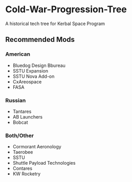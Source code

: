 # Cold-War-Progression-Tree
A historical tech tree for Kerbal Space Program

## Recommended Mods

### American

* Bluedog Design Bbureau
* SSTU Expansion
* SSTU Nova Add-on
* CxAreospace
* FASA

### Russian

* Tantares
* AB Launchers
* Bobcat

### Both/Other

* Cormorant Aeronology
* Taerobee
* SSTU
* Shuttle Payload Technologies
* Contares
* KW Rocketry
